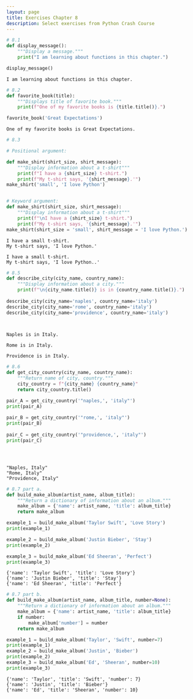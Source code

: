 ```yaml
---
layout: page
title: Exercises Chapter 8
description: Select exercises from Python Crash Course
---
```


```python
# 8.1
def display_message():
    """Display a message."""
    print("I am learning about functions in this chapter.")

display_message()
```

    I am learning about functions in this chapter.



```python
# 8.2
def favorite_book(title):
    """Displays title of favorite book."""
    print(f"One of my favorite books is {title.title()}.")

favorite_book('Great Expectations')
```

    One of my favorite books is Great Expectations.



```python
# 8.3

# Positional argument:

def make_shirt(shirt_size, shirt_message):
    """Display information about a t-shirt"""
    print(f"I have a {shirt_size} t-shirt.")
    print(f"My t-shirt says, '{shirt_message}.'")
make_shirt('small', 'I love Python')


# Keyword argument:
def make_shirt(shirt_size, shirt_message):
    """Display information about a t-shirt"""
    print(f"\nI have a {shirt_size} t-shirt.")
    print(f"My t-shirt says, '{shirt_message}.'")
make_shirt(shirt_size = 'small', shirt_message = 'I love Python.')
```

    I have a small t-shirt.
    My t-shirt says, 'I love Python.'
    
    I have a small t-shirt.
    My t-shirt says, 'I love Python..'



```python
# 8.5
def describe_city(city_name, country_name):
    """Display information about a city."""
    print(f"\n{city_name.title()} is in {country_name.title()}.") 
    
describe_city(city_name='naples', country_name='italy')
describe_city(city_name='rome', country_name='italy')
describe_city(city_name='providence', country_name='italy')

    
```

    
    Naples is in Italy.
    
    Rome is in Italy.
    
    Providence is in Italy.



```python
# 8.6
def get_city_country(city_name, country_name):
    """Return name of city, country."""
    city_country = f"{city_name} {country_name}"
    return city_country.title()

pair_A = get_city_country('"naples,', 'italy"')
print(pair_A)
    
pair_B = get_city_country('"rome,', 'italy"')
print(pair_B)   
    
pair_C = get_city_country('"providence,', 'italy"')
print(pair_C) 





```

    "Naples, Italy"
    "Rome, Italy"
    "Providence, Italy"



```python
# 8.7 part a.
def build_make_album(artist_name, album_title):
    """Return a dictionary of information about an album."""
    make_album = {'name': artist_name, 'title': album_title}
    return make_album

example_1 = build_make_album('Taylor Swift', 'Love Story')
print(example_1)

example_2 = build_make_album('Justin Bieber', 'Stay')
print(example_2)

example_3 = build_make_album('Ed Sheeran', 'Perfect')
print(example_3)

```

    {'name': 'Taylor Swift', 'title': 'Love Story'}
    {'name': 'Justin Bieber', 'title': 'Stay'}
    {'name': 'Ed Sheeran', 'title': 'Perfect'}



```python
# 8.7 part b.
def build_make_album(artist_name, album_title, number=None):
    """Return a dictionary of information about an album."""
    make_album = {'name': artist_name, 'title': album_title}
    if number:
        make_album['number'] = number 
    return make_album

example_1 = build_make_album('Taylor', 'Swift', number=7)
print(example_1)
example_2 = build_make_album('Justin', 'Bieber')
print(example_2)
example_3 = build_make_album('Ed', 'Sheeran', number=10)
print(example_3)
```

    {'name': 'Taylor', 'title': 'Swift', 'number': 7}
    {'name': 'Justin', 'title': 'Bieber'}
    {'name': 'Ed', 'title': 'Sheeran', 'number': 10}


